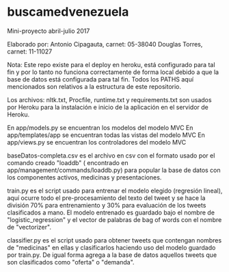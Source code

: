 # buscamedvenezuela
Mini-proyecto abril-julio 2017

Elaborado por:
Antonio Cipagauta, carnet: 05-38040
Douglas Torres, carnet: 11-11027

Nota: Este repo existe para el deploy en heroku, está configurado para tal fin y por lo tanto no funciona correctamente de forma local debido a que la base de datos está configurada para tal fin. Todos los PATHS aquí mencionados son relativos a la estructura de este repositorio.

Los archivos: nltk.txt, Procfile, runtime.txt y requirements.txt son usados por Heroku para la instalación e inicio de la aplicación en el servidor de Heroku.

En app/models.py se encuentran los modelos del modelo MVC
En app/templates/app se encuentran todas las vistas del modelo MVC
En app/views.py se encuentran los controladores del modelo MVC

baseDatos-completa.csv es el archivo en csv con el formato usado por el comando creado "loaddb" ( encontrado en app/management/commands/loaddb.py) para popular la base de datos con los componentes activos, medicinas y presentaciones.

train.py es el script usado para entrenar el modelo elegido (regresión lineal), aquí ocurre todo el pre-procesamiento del texto del tweet y se hace la división 70% para entrenamiento y 30% para evaluación de los tweets clasificados a mano. El modelo entrenado es guardado bajo el nombre de "logistic_regression" y el vector de palabras de bag of words con el nombre de "vectorizer".

classifier.py es el script usado para obtener tweets que contengan nombres de "medicinas" en ellas y clasificarlos haciendo uso del modelo guardado por train.py. De igual forma agrega a la base de datos aquellos tweets que son clasificados como "oferta" o "demanda".